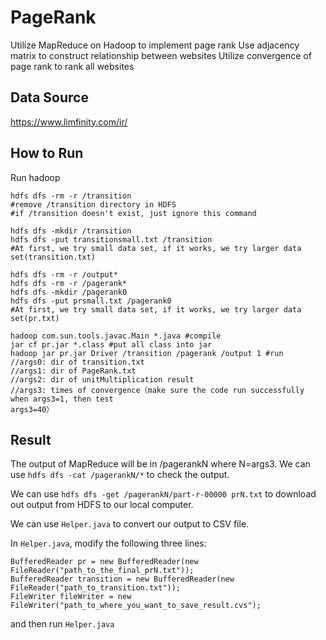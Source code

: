 # PageRank

Utilize MapReduce on Hadoop to implement page rank
Use adjacency matrix to construct relationship between websites
Utilize convergence of page rank to rank all websites

## Data Source
https://www.limfinity.com/ir/

## How to Run
Run hadoop
```
hdfs dfs -rm -r /transition 
#remove /transition directory in HDFS
#if /transition doesn't exist, just ignore this command

hdfs dfs -mkdir /transition
hdfs dfs -put transitionsmall.txt /transition
#At first, we try small data set, if it works, we try larger data set(transition.txt)

hdfs dfs -rm -r /output*
hdfs dfs -rm -r /pagerank*
hdfs dfs -mkdir /pagerank0
hdfs dfs -put prsmall.txt /pagerank0
#At first, we try small data set, if it works, we try larger data set(pr.txt)

hadoop com.sun.tools.javac.Main *.java #compile
jar cf pr.jar *.class #put all class into jar
hadoop jar pr.jar Driver /transition /pagerank /output 1 #run
//args0: dir of transition.txt
//args1: dir of PageRank.txt
//args2: dir of unitMultiplication result
//args3: times of convergence（make sure the code run successfully when args3=1, then test
args3=40）
```

## Result
The output of MapReduce will be in /pagerankN where N=args3.
We can use ```hdfs dfs -cat /pagerankN/*``` to check the output.

We can use ```hdfs dfs -get /pagerankN/part-r-00000 prN.txt``` to download out output from HDFS to our local computer.

We can use ```Helper.java``` to convert our output to CSV file.

In ```Helper.java```, modify the following three lines:
```
BufferedReader pr = new BufferedReader(new FileReader("path_to_the_final_prN.txt"));
BufferedReader transition = new BufferedReader(new FileReader("path_to_transition.txt"));
FileWriter fileWriter = new FileWriter("path_to_where_you_want_to_save_result.cvs");
```
and then run ```Helper.java```